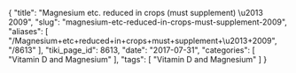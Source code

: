 {
    "title": "Magnesium etc. reduced in crops (must supplement) \u2013 2009",
    "slug": "magnesium-etc-reduced-in-crops-must-supplement-2009",
    "aliases": [
        "/Magnesium+etc+reduced+in+crops+must+supplement+\u2013+2009",
        "/8613"
    ],
    "tiki_page_id": 8613,
    "date": "2017-07-31",
    "categories": [
        "Vitamin D and Magnesium"
    ],
    "tags": [
        "Vitamin D and Magnesium"
    ]
}